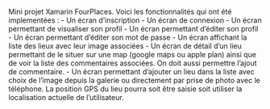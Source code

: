Mini projet Xamarin FourPlaces.
Voici les fonctionnalités qui ont été implementées :
        - Un écran d’inscription
        - Un écran de connexion
        - Un écran permettant de visualiser son profil
        - Un écran permettant d’éditer son profil
        - Un écran permettant d’éditer son mot de passe
        - Un écran affichant la liste des lieux avec leur image associées
        - Un écran de détail d’un lieu permettant de le situer sur une map (google maps ou apple plan)
        ainsi que de voir la liste des commentaires associées. On doit aussi permettre l’ajout de
        commentaire.
        - Un écran permettant d’ajouter un lieu dans la liste avec choix de l’image depuis la galerie ou
        directement par prise de photo avec le téléphone. La position GPS du lieu pourra soit être
        saisie soit utiliser la localisation actuelle de l’utilisateur.

